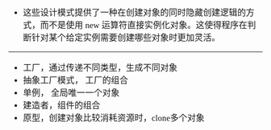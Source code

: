 <span  style="font-family: Simsun,serif; font-size: 17px; ">

- 这些设计模式提供了一种在创建对象的同时隐藏创建逻辑的方式，而不是使用 new 运算符直接实例化对象。这使得程序在判断针对某个给定实例需要创建哪些对象时更加灵活。

---

- 工厂，通过传递不同类型，生成不同对象
- 抽象工厂模式， 工厂的组合
- 单例， 全局唯一一个对象
- 建造者，组件的组合
- 原型，创建对象比较消耗资源时，clone多个对象

</span>